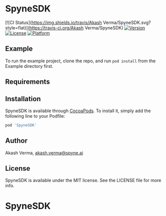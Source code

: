 # SpyneSDK

[![CI Status](https://img.shields.io/travis/Akash Verma/SpyneSDK.svg?style=flat)](https://travis-ci.org/Akash Verma/SpyneSDK)
[![Version](https://img.shields.io/cocoapods/v/SpyneSDK.svg?style=flat)](https://cocoapods.org/pods/SpyneSDK)
[![License](https://img.shields.io/cocoapods/l/SpyneSDK.svg?style=flat)](https://cocoapods.org/pods/SpyneSDK)
[![Platform](https://img.shields.io/cocoapods/p/SpyneSDK.svg?style=flat)](https://cocoapods.org/pods/SpyneSDK)

## Example

To run the example project, clone the repo, and run `pod install` from the Example directory first.

## Requirements

## Installation

SpyneSDK is available through [CocoaPods](https://cocoapods.org). To install
it, simply add the following line to your Podfile:

```ruby
pod 'SpyneSDK'
```

## Author

Akash Verma, akash.verma@spyne.ai

## License

SpyneSDK is available under the MIT license. See the LICENSE file for more info.
# SpyneSDK
